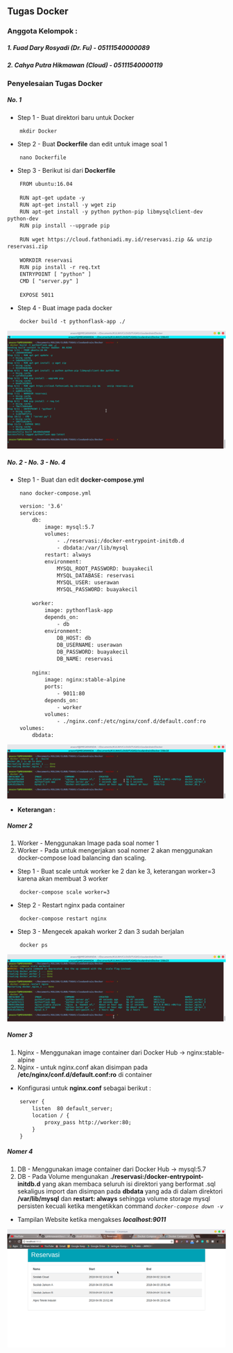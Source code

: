 ## Tugas Docker

### Anggota Kelompok :

##### 1. Fuad Dary Rosyadi (Dr. Fu) - 05111540000089   
##### 2. Cahya Putra Hikmawan (Cloud) - 05111540000119

### Penyelesaian Tugas Docker

##### No. 1
- Step 1 - Buat direktori baru untuk Docker
```
    mkdir Docker
```
- Step 2 - Buat **Dockerfile** dan edit untuk image soal 1
```
    nano Dockerfile
```
- Step 3 - Berikut isi dari **Dockerfile**
```
    FROM ubuntu:16.04

    RUN apt-get update -y
    RUN apt-get install -y wget zip
    RUN apt-get install -y python python-pip libmysqlclient-dev python-dev
    RUN pip install --upgrade pip

    RUN wget https://cloud.fathoniadi.my.id/reservasi.zip && unzip reservasi.zip

    WORKDIR reservasi
    RUN pip install -r req.txt
    ENTRYPOINT [ "python" ]
    CMD [ "server.py" ]

    EXPOSE 5011
```
- Step 4 - Buat image pada docker
```
    docker build -t pythonflask-app ./
```
![Docker Build](assets/docker-build.png "Docker-Build")

##### No. 2 - No. 3 - No. 4
- Step 1 - Buat dan edit **docker-compose.yml**
```
    nano docker-compose.yml
```

```
    version: '3.6'
    services:
        db:
            image: mysql:5.7
            volumes:
                - ./reservasi:/docker-entrypoint-initdb.d
                - dbdata:/var/lib/mysql
            restart: always
            environment:
                MYSQL_ROOT_PASSWORD: buayakecil
                MYSQL_DATABASE: reservasi
                MYSQL_USER: userawan
                MYSQL_PASSWORD: buayakecil

        worker:
            image: pythonflask-app
            depends_on:
                - db
            environment:
                DB_HOST: db
                DB_USERNAME: userawan
                DB_PASSWORD: buayakecil
                DB_NAME: reservasi

        nginx:
            image: nginx:stable-alpine
            ports:
                - 9011:80
            depends_on:
                - worker
            volumes:
                - ./nginx.conf:/etc/nginx/conf.d/default.conf:ro
    volumes:
        dbdata:
```

![Docker Compose](assets/docker-compose.png "Docker-Compose")

- **Keterangan :**
##### Nomer 2
1. Worker - Menggunakan Image pada soal nomer 1
2. Worker - Pada untuk mengerjakan soal nomer 2 akan menggunakan docker-compose load balancing dan scaling.

- Step 1 - Buat scale untuk worker ke 2 dan ke 3, keterangan worker=3 karena akan membuat 3 worker
```
    docker-compose scale worker=3
```
- Step 2 - Restart nginx pada container
```
    docker-compose restart nginx
```
- Step 3 - Mengecek apakah worker 2 dan 3 sudah berjalan
```
    docker ps
```

![Docker Scale](assets/docker-scale.png "Docker-Scale")

##### Nomer 3
1. Nginx - Menggunakan image container dari Docker Hub -> nginx:stable-alpine
2. Nginx - untuk nginx.conf akan disimpan pada **/etc/nginx/conf.d/default.conf:ro** di container

- Konfigurasi untuk **nginx.conf** sebagai berikut :
```
    server {
        listen  80 default_server;
        location / {
            proxy_pass http://worker:80;
        }
    }
```

##### Nomer 4
1. DB - Menggunakan image container dari Docker Hub -> mysql:5.7
2. DB - Pada Volume mengunakan **./reservasi:/docker-entrypoint-initdb.d** yang akan membaca seluruh isi direktori yang berformat .sql sekaligus import dan disimpan pada **dbdata** yang ada di dalam direktori **/var/lib/mysql** dan **restart: always** sehingga volume storage mysql persisten kecuali ketika mengetikkan command *`docker-compose down -v`*

- Tampilan Website ketika mengakses ***localhost:9011***

![Docker Web](assets/docker-web.png "Docker-Web")